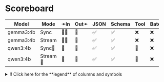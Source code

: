 # Scoreboard

| Model     | Mode    | ➛In   | Out➛   | JSON | Schema | Tool | Batch | File | Cite | Text | Probs | Limits | Usage | Finish |
| --------- | ------- | ----- | ------ | ---- | ------ | ---- | ----- | ---- | ---- | ---- | ----- | ------ | ----- | ------ |
| gemma3:4b | Sync    | 💬📸  | 💬     | ✅   | ✅     | ❌   | ❌    | ❌   | ❌   | 🌱📏🛑 | ❌    | ❌     | ✅    | ✅     |
| gemma3:4b | Stream  | 💬📸  | 💬     | ✅   | ✅     | ❌   | ❌    | ❌   | ❌   | 🌱📏🛑 | ❌    | ❌     | ✅    | ✅     |
| qwen3:4b  | Sync🧠   | 💬    | 💬     | ✅   | ✅     | 💨   | ❌    | ❌   | ❌   | 🌱📏🛑 | ❌    | ❌     | ✅    | ✅     |
| qwen3:4b  | Stream🧠 | 💬    | 💬     | ✅   | ✅     | 💨   | ❌    | ❌   | ❌   | 🌱📏🛑 | ❌    | ❌     | ✅    | ✅     |
<details>
<summary>‼️ Click here for the **legend** of columns and symbols</summary>

- 🏠: Runs locally.
- Sync:   Runs synchronously, the reply is only returned once completely generated
- Stream: Streams the reply as it is generated. Occasionally less features are supported in this mode
- 🧠: Has chain-of-thought thinking process
    - Both redacted (Anthropic, Gemini) and explicit (Deepseek R1, Qwen3, etc)
    - Some models can be used in both mode. In this case they will have two rows, one with thinking and one
      without. It is frequent that certain functionalities are limited in thinking mode, like tool calling.
- ✅: Implemented and works great
- ❌: Not supported by genai. The provider may support it, but genai does not (yet). Please send a PR to add
  it!
- 💬: Text
- 📄: PDF: process a PDF as input, possibly with OCR
- 📸: Image
    - Input: process an image as input; most providers support PNG, JPG, WEBP and non-animated GIF
    - Output: generate images
- 🎤: Audio
- 🎥: Video: process a video (e.g. MP4) as input or generate a video (e.g. Veo 3)
- 💨: Tool calling is flaky
- 🧐: Tool calling is **not** biased towards the first value in an enum. If the provider doesn't have this, be
  mindful of the order of the values!
- 🌐: Country where the company is located
- JSON and Schema: ability to output JSON in free form, or with a forced schema specified as a Go struct
- Tool: Tool calling, using [genai.ToolDef](https://pkg.go.dev/github.com/maruel/genai#ToolDef)
- Batch: Process asynchronously batches during off peak hours at a discounts
- Text: Text features:
    - '🌱': Seed option for deterministic output
    - '📏': MaxTokens option to cap the amount of returned tokens
    - '🛑': Stop sequence to stop generation when a token is generated
- File: Upload and store large files
- Cite: Citation generation from a provided document, specially useful for RAG
- Probs: Return logprobs to analyse each token probabilities
- Limits: Returns the rate limits, including the remaining quota
</details>
